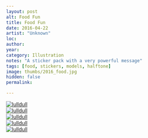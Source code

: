 ```yaml
---
layout: post
alt: Food Fun
title: Food Fun
date: 2016-04-22
artist: "Unknown"
loc: 
author: 
year: 
category: Illustration
notes: "A sticker pack with a very powerful message"
tags: [food, stickers, models, halftone]
image: thumbs/2016_food.jpg
hidden: false
permalink:

---
```





<div class="post_image">
	<a href="{{ site.baseurl }}/images/posts/2016_food/001.jpg" target="_blank">
	<img src="{{ site.baseurl }}/images/posts/2016_food/001.jpg" alt="lulldull"></a>
</div>

<div class="post_image">
	<a href="{{ site.baseurl }}/images/posts/2016_food/002.jpg" target="_blank">
	<img src="{{ site.baseurl }}/images/posts/2016_food/002.jpg" alt="lulldull"></a>
</div>

<div class="post_image">
	<a href="{{ site.baseurl }}/images/posts/2016_food/003.jpg" target="_blank">
	<img src="{{ site.baseurl }}/images/posts/2016_food/003.jpg" alt="lulldull"></a>
</div>

<div class="post_image">
	<a href="{{ site.baseurl }}/images/posts/2016_food/004.jpg" target="_blank">
	<img src="{{ site.baseurl }}/images/posts/2016_food/004.jpg" alt="lulldull"></a>
</div>


<div class="post_image">
	<a href="{{ site.baseurl }}/images/posts/2016_food/005.jpg" target="_blank">
	<img src="{{ site.baseurl }}/images/posts/2016_food/005.jpg" alt="lulldull"></a>
</div>
